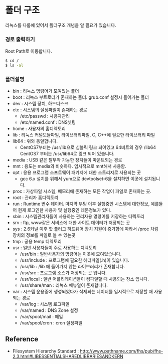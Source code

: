 # 폴더 구조
리눅스를 다룸에 있어서 폴더구조 개념을 알 필요가 있습니다.

### 경로 출력하기
Root Path로 이동합니다.

```bash
$ cd /
$ ls -al
```

### 폴더설명
- bin : 리눅스 명령어가 모여있는 폴더
- boot : 리눅스 부트로더가 존재하는 폴더. grub.conf 설정시 들어가는 폴더
- dev : 시스템 장치, 하드디스크
- etc : 시스템의 설정파일이 존재하는 경로
	- /etc/passwd : 사용자관리
	- /etc/named.conf : DNS셋팅
- home : 사용자의 홈디렉토리
- lib : 리눅스 커널모듈파일, 라이브러리파일, C, C++에 필요한 라이브러리 파일
- lib64 : 위와 동일합니다.
	- CentOS7부터는 /usr/lib으로 심볼릭 링크 되어있고 64비트의 경우 /lib64 CentOS7 부터는 /usr/lib64로 링크 되어 있습니다.
- media : USB 같은 탈부착 가능한 장치들이 마운트되는 경로
- mnt : 용도는 media와 비슷하다. 임시적으로 mnt해서 사용함.
- opt : 응용 프로그램 소프트웨어 패키지에 대한 스토리지로 사용되는 곳
	- gcc 6.x 설치를 위해서 yum으로 devtoolset-6을 설치하면 이곳에 설치됩니다.
- proc : 가상파일 시스템, 메모리에 존재하는 모든 작업이 파일로 존재하는 곳.
- root : 관리자 홈디렉토리
- run : Runtime 변수 데이터. 마지막 부팅 이후 실행중인 시스템에 대한정보, 예를들어 현재 로그인한 사용자 및 실행중인 데몬정보가 있다.
- sbin : 시스템관리자들이 사용하는 관리자용 명령어를 저장하는 디렉토리
- srv : ftp, www같은 서비스에 대한 사이트 데이터가 저장되는 곳 
- sys : 2.6커널 이후 핫 플러그 하드웨어 장치 지원이 증가함에 따라서 /proc 처럼 장치의 정보를 파일로 볼 수 있는곳
- tmp : 공용 temp 디렉토리
- usr : 일반 사용자들이 주로 사용하는 디렉토리
	- /usr/bin : 일반사용자의 명령어는 이곳에 모여있습니다.
	- /usr/include : 프로그램에 필요한 헤더파일(.h)이 있습니다.
	- /usr/lib : /lib 에 들어가지 않는 라이브러리가 존재합니다.
	- /usr/src : 프로그램 소스가 저장되는 곳 입니다.
	- /usr/local : 일반 어플리케이션들이 컴파일할 때 사용되는 장소 입니다.
	- /usr/share/man : 리눅스 메뉴얼이 존재합니다.
- var : 시스템 운용중에 생성되었다가 삭제되는 데이터를 일시적으로 저장할 때 사용되는 경로
	- /var/log : 시스템 로그파일
	- /var/named : DNS Zone 설정
	- /var/spool/mail : 메일
	- /var/spool/cron : cron 설정파일

## Reference
- Filesystem Hierarchy Standard : http://www.pathname.com/fhs/pub/fhs-2.3.html#LIBESSENTIALSHAREDLIBRARIESANDKERN

